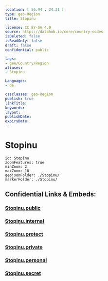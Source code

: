 ```yaml
---
location: [ 56.94 , 24.31 ] 
type: geo-Region
title: Stopinu

license: CC BY-SA 4.0
source: https://datahub.io/core/country-codes
isDeleted: false
isReadOnly: false
draft: false
confidential: public

tags:
- geo/Country/Region
aliases:
- Stopinu

Languages:
- de

cssclasses: geo-Region
publish: true
linkTitle: 
keywords: 
layout: 
publishDate: 
expiryDate: 
---
```


# Stopinu

```leaflet
id: Stopinu
zoomFeatures: true 
minZoom: 2 
maxZoom: 18
geojsonFolder: ./Stopinu/
markerFolder: ./Stopinu/
```


## Confidential Links & Embeds: 

### [Stopinu.public](/_public/\Earth\Continent\Europe\Europe~North\Latvia\CountiesStopinu.public.md) 

### [Stopinu.internal](/_internal/\Earth\Continent\Europe\Europe~North\Latvia\CountiesStopinu.internal.md) 

### [Stopinu.protect](/_protect/\Earth\Continent\Europe\Europe~North\Latvia\CountiesStopinu.protect.md) 

### [Stopinu.private](/_private/\Earth\Continent\Europe\Europe~North\Latvia\CountiesStopinu.private.md) 

### [Stopinu.personal](/_personal/\Earth\Continent\Europe\Europe~North\Latvia\CountiesStopinu.personal.md) 

### [Stopinu.secret](/_secret/\Earth\Continent\Europe\Europe~North\Latvia\CountiesStopinu.secret.md)

